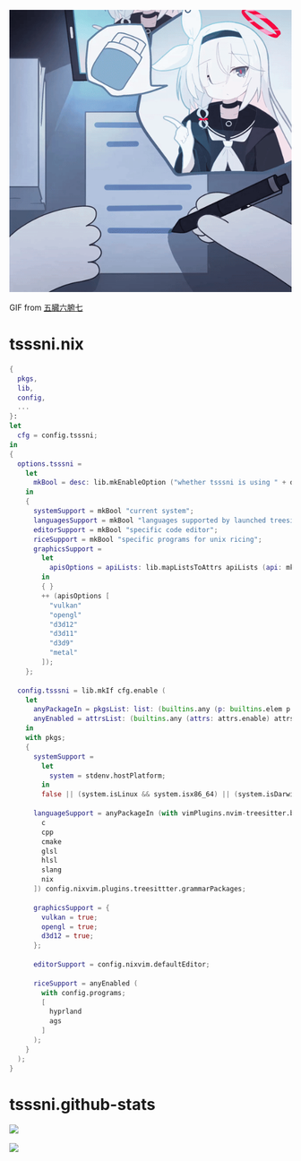 ![plana](./plana.gif)

GIF from [五臓六腑七](https://x.com/5zou6pu7/status/1778713263058063412)

# tsssni.nix

```nix
{
  pkgs,
  lib,
  config,
  ...
}:
let
  cfg = config.tsssni;
in
{
  options.tsssni =
    let
      mkBool = desc: lib.mkEnableOption ("whether tsssni is using " + desc);
    in
    {
      systemSupport = mkBool "current system";
      languagesSupport = mkBool "languages supported by launched treesitters";
      editorSupport = mkBool "specific code editor";
      riceSupport = mkBool "specific programs for unix ricing";
      graphicsSupport =
        let
          apisOptions = apiLists: lib.mapListsToAttrs apiLists (api: mkBool api);
        in
        { }
        ++ (apisOptions [
          "vulkan"
          "opengl"
          "d3d12"
          "d3d11"
          "d3d9"
          "metal"
        ]);
    };

  config.tsssni = lib.mkIf cfg.enable (
    let
      anyPackageIn = pkgsList: list: (builtins.any (p: builtins.elem p list) pkgsList);
      anyEnabled = attrsList: (builtins.any (attrs: attrs.enable) attrsList);
    in
    with pkgs;
    {
      systemSupport =
        let
          system = stdenv.hostPlatform;
        in
        false || (system.isLinux && system.isx86_64) || (system.isDarwin && system.isAaarch64);

      languageSupport = anyPackageIn (with vimPlugins.nvim-treesitter.builtGrammars; [
        c
        cpp
        cmake
        glsl
        hlsl
        slang
        nix
      ]) config.nixvim.plugins.treesittter.grammarPackages;

      graphicsSupport = {
        vulkan = true;
        opengl = true;
        d3d12 = true;
      };

      editorSupport = config.nixvim.defaultEditor;

      riceSupport = anyEnabled (
        with config.programs;
        [
          hyprland
          ags
        ]
      );
    }
  );
}
```

# tsssni.github-stats


![](https://github-readme-stats.vercel.app/api/top-langs/?username=tsssni&title_color=ff0055&text_color=f5c1e9&icon_color=00ffc8&bg_color=120b10&show_icons=true&layout=compact&hide_title=true&hide_border=true&langs_count=20&count_private=false)

![](https://github-readme-stats.vercel.app/api?username=tsssni&title_color=ff0055&text_color=f5c1e9&icon_color=00ffc8&bg_color=120b10&show_icons=true&hide_title=true&hide_border=true&include_all_commits=false&count_private=false)
